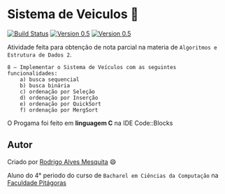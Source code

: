 Sistema de Veiculos :car:
===========
[![Build Status](https://dev.azure.com/rodrigo254mix/sistema_de_veiculo/_apis/build/status/Rodrigo54.sistema_de_veiculo?branchName=master)](https://dev.azure.com/rodrigo254mix/sistema_de_veiculo/_build/latest?definitionId=3&branchName=master)
[![Version 0.5](https://img.shields.io/badge/version-0.5-blue.svg)](http://github.com/Rodrigo54/sistema_de_veiculos)
[![Version 0.5](https://img.shields.io/badge/requirements-Code%3A%3ABlocks-orange.svg)](http://www.codeblocks.org/downloads)

Atividade feita para obtenção de nota parcial na materia de `Algoritmos e Estrutura de Dados 2`.

````````
8 – Implementar o Sistema de Veículos com as seguintes funcionalidades:
    a) busca sequencial
    b) busca binária
    c) ordenação por Seleção
    d) ordenação por Inserção
    e) ordenação por QuickSort
    f) ordenação por MergSort
````````
O Progama foi feito em **linguagem C** na IDE Code::Blocks

## Autor

Criado por [Rodrigo Alves Mesquita](https://www.linkedin.com/pub/rodrigo-mesquita/90/572/40a) :smile:

Aluno do 4° periodo do curso de `Bacharel em Ciências da Computação` na [Faculdade Pitágoras](http://www.faculdadepitagoras.com.br/)
